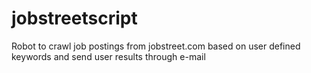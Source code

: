 # jobstreetscript
Robot to crawl job postings from jobstreet.com based on user defined keywords and send user results through e-mail
